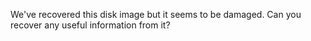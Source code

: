 We've recovered this disk image but it seems to be damaged. Can you recover any useful information from it?
